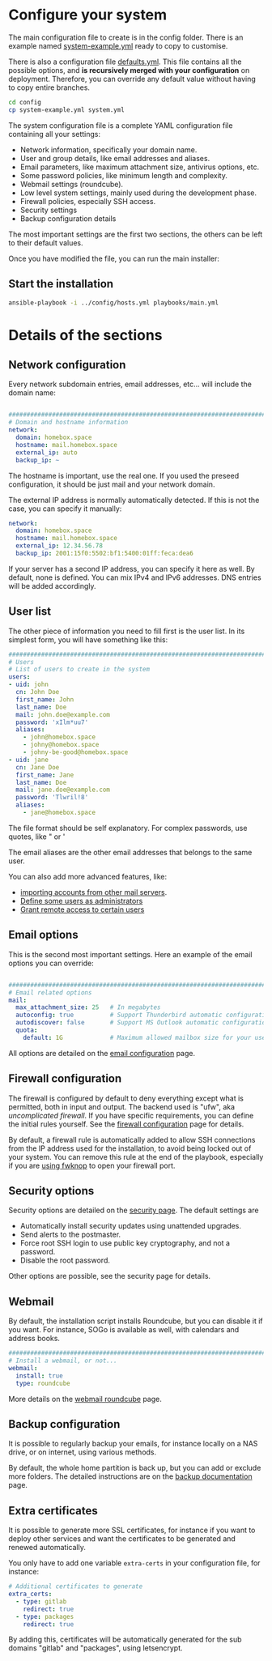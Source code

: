 # Configure your system

The main configuration file to create is in the config folder. There is an example named
[system-example.yml](config/system-example.yml) ready to copy to customise.

There is also a configuration file [defaults.yml](config/defaults.yml).  This file contains all the possible options,
and **is recursively merged with your configuration** on deployment. Therefore, you can override any default value
without having to copy entire branches.

```sh
cd config
cp system-example.yml system.yml
```

The system configuration file is a complete YAML configuration file containing all your settings:

- Network information, specifically your domain name.
- User and group details, like email addresses and aliases.
- Email parameters, like maximum attachment size, antivirus options, etc.
- Some password policies, like minimum length and complexity.
- Webmail settings (roundcube).
- Low level system settings, mainly used during the development phase.
- Firewall policies, especially SSH access.
- Security settings
- Backup configuration details

The most important settings are the first two sections, the others can be left to their default values.

Once you have modified the file, you can run the main installer:

## Start the installation

```sh
ansible-playbook -i ../config/hosts.yml playbooks/main.yml
```

# Details of the sections

## Network configuration

Every network subdomain entries, email addresses, etc... will include the domain name:

```yaml

###############################################################################
# Domain and hostname information
network:
  domain: homebox.space
  hostname: mail.homebox.space
  external_ip: auto
  backup_ip: ~
```

The hostname is important, use the real one. If you used the preseed configuration,
it should be just mail and your network domain.

The external IP address is normally automatically detected. If this is not the case, you can specify it manually:

```yaml
network:
  domain: homebox.space
  hostname: mail.homebox.space
  external_ip: 12.34.56.78
  backup_ip: 2001:15f0:5502:bf1:5400:01ff:feca:dea6
```

If your server has a second IP address, you can specify it here as well. By default, none is defined. You can mix IPv4
and IPv6 addresses. DNS entries will be added accordingly.

## User list

The other piece of information you need to fill first is the user list. In its simplest form, you will have something
like this:

```yaml
###############################################################################
# Users
# List of users to create in the system
users:
- uid: john
  cn: John Doe
  first_name: John
  last_name: Doe
  mail: john.doe@example.com
  password: 'xIlm*uu7'
  aliases:
    - john@homebox.space
    - johny@homebox.space
    - johny-be-good@homebox.space
- uid: jane
  cn: Jane Doe
  first_name: Jane
  last_name: Doe
  mail: jane.doe@example.com
  password: 'Tlwril!8'
  aliases:
    - jane@homebox.space
```

The file format should be self explanatory. For complex passwords, use quotes, like " or '

The email aliases are the other email addresses that belongs to the same user.

You can also add more advanced features, like:

- [importing accounts from other mail servers](external-accounts.md).
- [Define some users as administrators](security-configuration.md#defining-administrators)
- [Grant remote access to certain users](security-configuration.md#grant-some-users-remote-access)

## Email options

This is the second most important settings. Here an example of the email options you can override:

```yaml

###############################################################################
# Email related options
mail:
  max_attachment_size: 25   # In megabytes
  autoconfig: true          # Support Thunderbird automatic configuration
  autodiscover: false       # Support MS Outlook automatic configuration (uses https)
  quota:
    default: 1G             # Maximum allowed mailbox size for your users.
```

All options are detailed on the [email configuration](email-configuration.md) page.

## Firewall configuration

The firewall is configured by default to deny everything except what is permitted, both in input and output. The backend
used is "ufw", aka _uncomplicated firewall_. If you have specific requirements, you can define the initial rules
yourself. See the [firewall configuration](firewall-configuration) page for details.

By default, a firewall rule is automatically added to allow SSH connections from the IP address used for the
installation, to avoid being locked out of your system. You can remove this rule at the end of the playbook, especially
if you are [using fwknop](http://localhost:8000/spa-fwknop/) to open your firewall port.

## Security options

Security options are detailed on the [security page](security-configuration.md).
The default settings are

- Automatically install security updates using unattended upgrades.
- Send alerts to the postmaster.
- Force root SSH login to use public key cryptography, and not a password.
- Disable the root password.

Other options are possible, see the security page for details.

## Webmail

By default, the installation script installs Roundcube, but you can disable it if you want. For instance, SOGo is
available as well, with calendars and address books.

```yaml
###############################################################################
# Install a webmail, or not...
webmail:
  install: true
  type: roundcube
```

More details on the [webmail roundcube](webmail-roundcube.md) page.

## Backup configuration

It is possible to regularly backup your emails, for instance locally on a NAS drive, or on internet, using various
methods.

By default, the whole home partition is back up, but you can add or exclude more folders. The detailed instructions are
on the [backup documentation](backup.md) page.

## Extra certificates

It is possible to generate more SSL certificates, for instance if you want to deploy other services and want
the certificates to be generated and renewed automatically.

You only have to add one variable `extra-certs` in your configuration file, for instance:

```yaml
# Additional certificates to generate
extra_certs:
  - type: gitlab
    redirect: true
  - type: packages
    redirect: true
```

By adding this, certificates will be automatically generated for the sub domains "gitlab" and "packages", using
letsencrypt.
